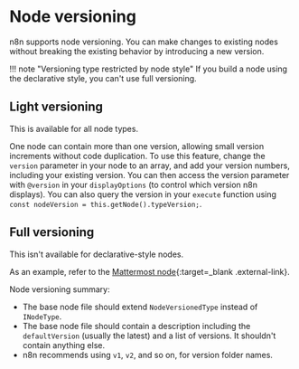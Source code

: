 # Node versioning

n8n supports node versioning. You can make changes to existing nodes without breaking the existing behavior by introducing a new version. 

!!! note "Versioning type restricted by node style"
    If you build a node using the declarative style, you can't use full versioning.

## Light versioning

This is available for all node types.

One node can contain more than one version, allowing small version increments without code duplication. To use this feature, change the `version` parameter in your node to an array, and add your version numbers, including your existing version. You can then access the version parameter with `@version` in your `displayOptions` (to control which version n8n displays). You can also query the version in your `execute` function using `const nodeVersion = this.getNode().typeVersion;`.

## Full versioning

This isn't available for declarative-style nodes.

As an example, refer to the [Mattermost node](https://github.com/n8n-io/n8n/tree/master/packages/nodes-base/nodes/Mattermost){:target=_blank .external-link}.

Node versioning summary:

- The base node file should extend `NodeVersionedType` instead of `INodeType`.
- The base node file should contain a description including the `defaultVersion` (usually the latest) and a list of versions. It shouldn't contain anything else.
- n8n recommends using `v1`, `v2`, and so on, for version folder names.


